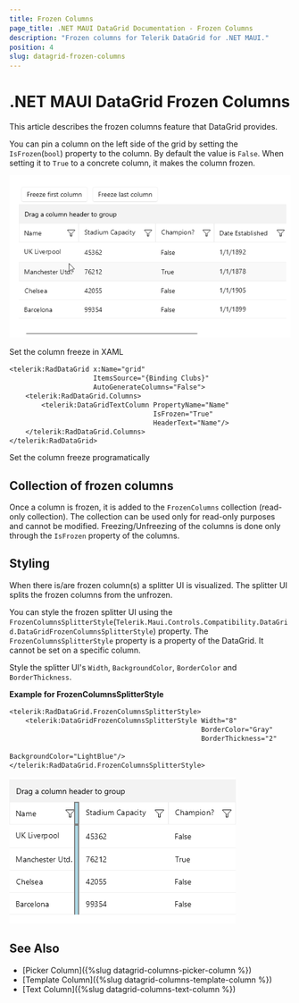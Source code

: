 ```yaml
---
title: Frozen Columns
page_title: .NET MAUI DataGrid Documentation - Frozen Columns
description: "Frozen columns for Telerik DataGrid for .NET MAUI."
position: 4
slug: datagrid-frozen-columns
---
```


# .NET MAUI DataGrid Frozen Columns

This article describes the frozen columns feature that DataGrid provides. 

You can pin a column on the left side of the grid by setting the `IsFrozen`(`bool`) property to the column. By default the value is `False`. When setting it to `True` to a concrete column, it makes the column frozen. 

![.NET MAUI DataGrid Frozen Column](../images/frozen-column.gif)

Set the column freeze in XAML

```XAML
<telerik:RadDataGrid x:Name="grid" 
                     ItemsSource="{Binding Clubs}" 
                     AutoGenerateColumns="False">
    <telerik:RadDataGrid.Columns>
        <telerik:DataGridTextColumn PropertyName="Name" 
                                    IsFrozen="True"
                                    HeaderText="Name"/>
    </telerik:RadDataGrid.Columns>
</telerik:RadDataGrid> 
```

Set the column freeze programatically

<snippet id='data-grid-frozen-columns-programmatically' />


## Collection of frozen columns

Once a column is frozen, it is added to the `FrozenColumns` collection (read-only collection). The collection can be used only for read-only purposes and cannot be modified. Freezing/Unfreezing of the columns is done only through the `IsFrozen` property of the columns.

## Styling

When there is/are frozen column(s) a splitter UI is visualized. The splitter UI splits the frozen columns from the unfrozen. 

You can style the frozen splitter UI using the `FrozenColumnsSplitterStyle`(`Telerik.Maui.Controls.Compatibility.DataGrid.DataGridFrozenColumnsSplitterStyle`) property. The `FrozenColumnsSplitterStyle` property is a property of the DataGrid. It cannot be set on a specific column.

Style the splitter UI's `Width`, `BackgroundColor`, `BorderColor` and `BorderThickness`. 

**Example for FrozenColumnsSplitterStyle**

```XAML
<telerik:RadDataGrid.FrozenColumnsSplitterStyle>
    <telerik:DataGridFrozenColumnsSplitterStyle Width="8"
                                                BorderColor="Gray"
                                                BorderThickness="2"
                                                BackgroundColor="LightBlue"/>
</telerik:RadDataGrid.FrozenColumnsSplitterStyle>
```

![.NET MAUI DataGrid Frozen Column](../images/frozen-column-style.png)

## See Also

- [Picker Column]({%slug datagrid-columns-picker-column %})
- [Template Column]({%slug datagrid-columns-template-column %})
- [Text Column]({%slug datagrid-columns-text-column %})
